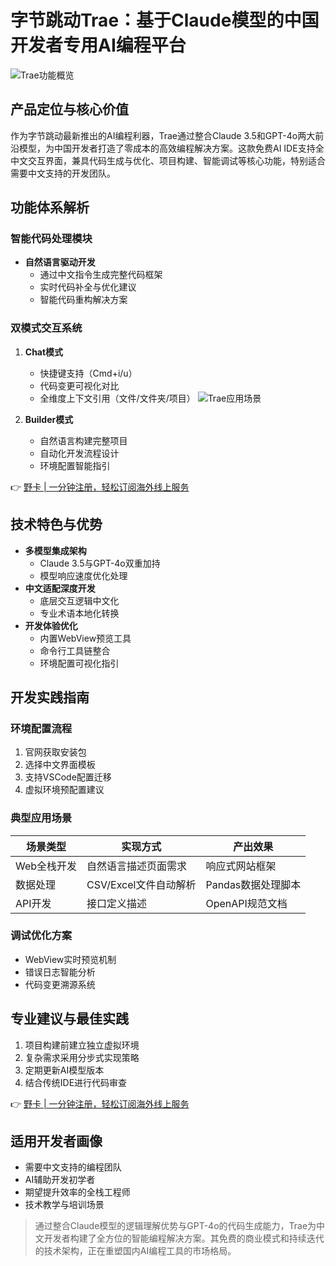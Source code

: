 # 字节跳动Trae：基于Claude模型的中国开发者专用AI编程平台

![Trae功能概览](https://bbtdd.com/wp-content/uploads/img/5408905838944.webp)

## 产品定位与核心价值
作为字节跳动最新推出的AI编程利器，Trae通过整合Claude 3.5和GPT-4o两大前沿模型，为中国开发者打造了零成本的高效编程解决方案。这款免费AI IDE支持全中文交互界面，兼具代码生成与优化、项目构建、智能调试等核心功能，特别适合需要中文支持的开发团队。

## 功能体系解析
### 智能代码处理模块
- **自然语言驱动开发**
  - 通过中文指令生成完整代码框架
  - 实时代码补全与优化建议
  - 智能代码重构解决方案

### 双模式交互系统
1. **Chat模式**
   - 快捷键支持（Cmd+i/u）
   - 代码变更可视化对比
   - 全维度上下文引用（文件/文件夹/项目）
   ![Trae应用场景](https://bbtdd.com/wp-content/uploads/img/786743107360.webp)

2. **Builder模式**
   - 自然语言构建完整项目
   - 自动化开发流程设计
   - 环境配置智能指引

👉 [野卡 | 一分钟注册，轻松订阅海外线上服务](https://bbtdd.com/yeka)

## 技术特色与优势
- **多模型集成架构**
  - Claude 3.5与GPT-4o双重加持
  - 模型响应速度优化处理
- **中文适配深度开发**
  - 底层交互逻辑中文化
  - 专业术语本地化转换
- **开发体验优化**
  - 内置WebView预览工具
  - 命令行工具链整合
  - 环境配置可视化指引

## 开发实践指南
### 环境配置流程
1. 官网获取安装包
2. 选择中文界面模板
3. 支持VSCode配置迁移
4. 虚拟环境预配置建议

### 典型应用场景
| 场景类型       | 实现方式                 | 产出效果               |
|----------------|--------------------------|-----------------------|
| Web全栈开发    | 自然语言描述页面需求     | 响应式网站框架        |
| 数据处理       | CSV/Excel文件自动解析    | Pandas数据处理脚本    |
| API开发        | 接口定义描述             | OpenAPI规范文档       |

### 调试优化方案
- WebView实时预览机制
- 错误日志智能分析
- 代码变更溯源系统

## 专业建议与最佳实践
1. 项目构建前建立独立虚拟环境
2. 复杂需求采用分步式实现策略
3. 定期更新AI模型版本
4. 结合传统IDE进行代码审查

👉 [野卡 | 一分钟注册，轻松订阅海外线上服务](https://bbtdd.com/yeka)

## 适用开发者画像
- 需要中文支持的编程团队
- AI辅助开发初学者
- 期望提升效率的全栈工程师
- 技术教学与培训场景

> 通过整合Claude模型的逻辑理解优势与GPT-4o的代码生成能力，Trae为中文开发者构建了全方位的智能编程解决方案。其免费的商业模式和持续迭代的技术架构，正在重塑国内AI编程工具的市场格局。